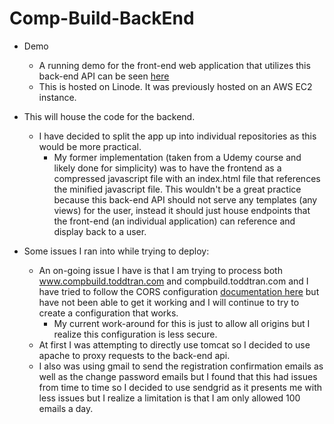 # Comp-Build-BackEnd

- Demo
  - A running demo for the front-end web application that utilizes this back-end API can be seen [here](https://www.compbuild.toddtran.com/)
  - This is hosted on Linode. It was previously hosted on an AWS EC2 instance.

- This will house the code for the backend.
  - I have decided to split the app up into individual repositories as this would be more practical.
    - My former implementation (taken from a Udemy course and likely done for simplicity) was to have the frontend
    as a compressed javascript file with an index.html file that references the minified javascript file. This wouldn't
    be a great practice because this back-end API should not serve any templates (any views) for the user, instead it
    should just house endpoints that the front-end (an individual application) can reference and display back to a user.


- Some issues I ran into while trying to deploy:
  - An on-going issue I have is that I am trying to process both www.compbuild.toddtran.com and compbuild.toddtran.com
  and I have tried to follow the CORS configuration [documentation here](https://docs.spring.io/spring-security/site/docs/current/reference/html5/#cors) 
  but have not been able to get it working and I will continue to try to create a configuration that works.
    - My current work-around for this is just to allow all origins but I realize this configuration is less secure.
  - At first I was attempting to directly use tomcat so I decided to use apache to proxy requests to the back-end api.
  - I also was using gmail to send the registration confirmation emails as well as the change password emails but I found
  that this had issues from time to time so I decided to use sendgrid as it presents me with less issues but I realize a
  limitation is that I am only allowed 100 emails a day.    